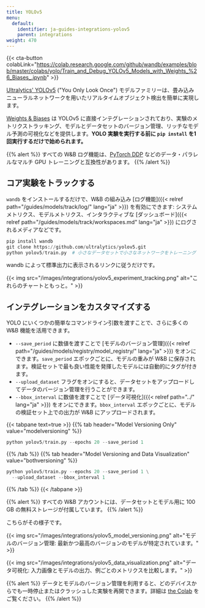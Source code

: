 ```yaml
---
title: YOLOv5
menu:
  default:
    identifier: ja-guides-integrations-yolov5
    parent: integrations
weight: 470
---
```


{{< cta-button colabLink="https://colab.research.google.com/github/wandb/examples/blob/master/colabs/yolo/Train_and_Debug_YOLOv5_Models_with_Weights_%26_Biases_.ipynb" >}}

[Ultralytics' YOLOv5](https://ultralytics.com/yolov5) ("You Only Look Once") モデルファミリーは、畳み込みニューラルネットワークを用いたリアルタイムオブジェクト検出を簡単に実現します。

[Weights & Biases](http://wandb.com) は YOLOv5 に直接インテグレーションされており、実験のメトリクストラッキング、モデルとデータセットのバージョン管理、リッチなモデル予測の可視化などを提供します。**YOLO 実験を実行する前に `pip install` を1回実行するだけで始められます。**

{{% alert %}}
すべての W&B ログ機能は、[PyTorch DDP](https://pytorch.org/tutorials/intermediate/ddp_tutorial.html) などのデータ・パラレルなマルチ GPU トレーニングと互換性があります。
{{% /alert %}}

## コア実験をトラックする
`wandb` をインストールするだけで、W&B の組み込み [ログ機能]({{< relref path="/guides/models/track/log/" lang="ja" >}}) を有効にできます: システムメトリクス、モデルメトリクス、インタラクティブな [ダッシュボード]({{< relref path="/guides/models/track/workspaces.md" lang="ja" >}}) にログされるメディアなどです。

```python
pip install wandb
git clone https://github.com/ultralytics/yolov5.git
python yolov5/train.py  # 小さなデータセットで小さなネットワークをトレーニング
```

wandb によって標準出力に表示されるリンクに従うだけです。

{{< img src="/images/integrations/yolov5_experiment_tracking.png" alt="これらのチャートともっと。" >}}

## インテグレーションをカスタマイズする

YOLO にいくつかの簡単なコマンドライン引数を渡すことで、さらに多くの W&B 機能を活用できます。

* `--save_period` に数値を渡すことで [モデルのバージョン管理]({{< relref path="/guides/models/registry/model_registry/" lang="ja" >}}) をオンにできます。`save_period` エポックごとに、モデルの重みが W&B に保存されます。検証セットで最も良い性能を発揮したモデルには自動的にタグが付きます。
* `--upload_dataset` フラグをオンにすると、データセットをアップロードしてデータのバージョン管理を行うことができます。
* `--bbox_interval` に数値を渡すことで [データ可視化]({{< relref path="../" lang="ja" >}}) をオンにできます。`bbox_interval` エポックごとに、モデルの検証セット上での出力が W&B にアップロードされます。

{{< tabpane text=true >}}
{{% tab header="Model Versioning Only" value="modelversioning" %}}

```python
python yolov5/train.py --epochs 20 --save_period 1
```

{{% /tab %}}
{{% tab header="Model Versioning and Data Visualization" value="bothversioning" %}}

```python
python yolov5/train.py --epochs 20 --save_period 1 \
  --upload_dataset --bbox_interval 1
```

{{% /tab %}}
{{< /tabpane >}}

{{% alert %}}
すべての W&B アカウントには、データセットとモデル用に 100 GB の無料ストレージが付属しています。
{{% /alert %}}

こちらがその様子です。

{{< img src="/images/integrations/yolov5_model_versioning.png" alt="モデルのバージョン管理: 最新かつ最高のバージョンのモデルが特定されています。" >}}

{{< img src="/images/integrations/yolov5_data_visualization.png" alt="データ可視化: 入力画像とモデルの出力、例ごとのメトリクスを比較します。" >}}

{{% alert %}}
データとモデルのバージョン管理を利用すると、どのデバイスからでも一時停止またはクラッシュした実験を再開できます。詳細は [the Colab](https://wandb.me/yolo-colab) をご覧ください。
{{% /alert %}}